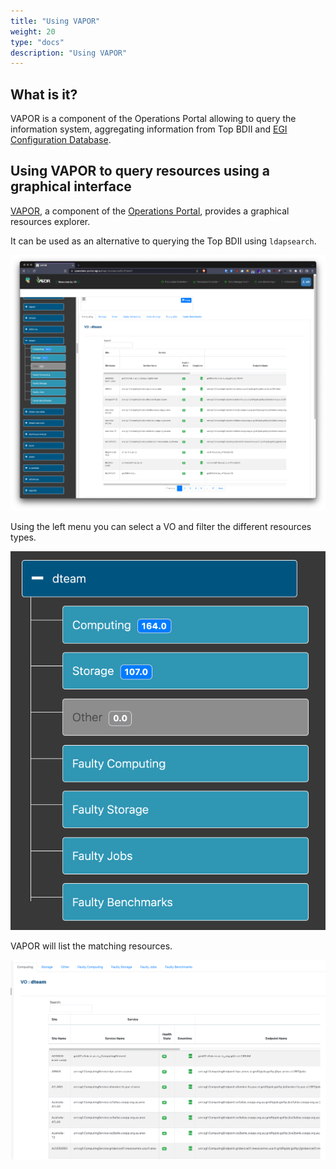 ```yaml
---
title: "Using VAPOR"
weight: 20
type: "docs"
description: "Using VAPOR"
---
```


## What is it?

VAPOR is a component of the Operations Portal allowing to query the information
system, aggregating information from Top BDII and
[EGI Configuration Database](../../configuration-database).

## Using VAPOR to query resources using a graphical interface

[VAPOR](https://operations-portal.egi.eu/vapor/), a component of the
[Operations Portal](../../../internal/operations-portal), provides a graphical
resources explorer.

It can be used as an alternative to querying the Top BDII using `ldapsearch`.

![VAPOR: overview of resources for dteam](vapor-dteam-computing-overview.png)

Using the left menu you can select a VO and filter the different resources
types.

![VAPOR: filtering resources for dteam](vapor-dteam-computing-shares.png)

VAPOR will list the matching resources.

![VAPOR: detail of resources for dteam](vapor-dteam-computing-resources.png)
